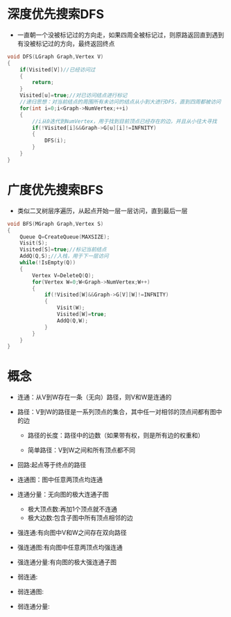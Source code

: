 # 深度优先搜索DFS
* 一直朝一个没被标记过的方向走，如果四周全被标记过，则原路返回直到遇到有没被标记过的方向，最终返回终点

```cpp
void DFS(LGraph Graph,Vertex V)
{
    if(Visited[V])//已经访问过
    {
        return;
    }
    Visited[u]=true;//对已访问结点进行标记
    //递归思想：对当前结点的周围所有未访问的结点从小到大进行DFS，直到四周都被访问
    for(int i=0;i<Graph->NumVertex;++i)
    {
        //i从0迭代到NumVertex，用于找到目前顶点已经存在的边，并且从小往大寻找
        if(!Visited[i]&&Graph->G[u][i]!=INFNITY)
        {
            DFS(i);
        }
    }
}
```

# 广度优先搜索BFS
* 类似二叉树层序遍历，从起点开始一层一层访问，直到最后一层

```cpp
void BFS(MGraph Graph,Vertex S)
{
    Queue Q=CreateQueue(MAXSIZE);
    Visit(S);
    Visited[S]=true;//标记当前结点
    AddQ(Q,S);//入栈，用于下一层访问
    while(!IsEmpty(Q))
    {
        Vertex V=DeleteQ(Q);
        for(Vertex W=0;W<Graph->NumVertex;W++)
        {
            if(!Visited[W]&&Graph->G[V][W]!=INFNITY)
            {
                Visit(W);
                Visited[W]=true;
                AddQ(Q,W);
            }
        }
    }
}
```

# 概念

* 连通：从V到W存在一条（无向）路径，则V和W是连通的

* 路径：V到W的路径是一系列顶点的集合，其中任一对相邻的顶点间都有图中的边
    * 路径的长度：路径中的边数（如果带有权，则是所有边的权重和）

    * 简单路径：V到W之间和所有顶点都不同

* 回路:起点等于终点的路径

* 连通图：图中任意两顶点均连通

* 连通分量：无向图的极大连通子图
    * 极大顶点数:再加1个顶点就不连通
    * 极大边数:包含子图中所有顶点相邻的边
* 强连通:有向图中V和W之间存在双向路径
* 强连通图:有向图中任意两顶点均强连通
* 强连通分量:有向图的极大强连通子图
* 弱连通:
* 弱连通图:
* 弱连通分量:
